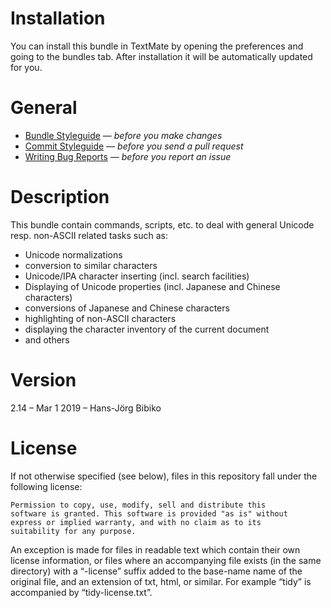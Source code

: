 # Installation

You can install this bundle in TextMate by opening the preferences and going to the bundles tab. After installation it will be automatically updated for you.

# General

* [Bundle Styleguide](http://kb.textmate.org/bundle_styleguide) — _before you make changes_
* [Commit Styleguide](http://kb.textmate.org/commit_styleguide) — _before you send a pull request_
* [Writing Bug Reports](http://kb.textmate.org/writing_bug_reports) — _before you report an issue_

# Description

This bundle contain commands, scripts, etc. to deal with general Unicode resp. non-ASCII related tasks such as: 

* Unicode normalizations
* conversion to similar characters
* Unicode/IPA character inserting (incl. search facilities)
* Displaying of Unicode properties (incl. Japanese and Chinese characters)
* conversions of Japanese and Chinese characters
* highlighting of non-ASCII characters
* displaying the character inventory of the current document
* and others

# Version

2.14 – Mar 1 2019 – Hans-Jörg Bibiko

# License

If not otherwise specified (see below), files in this repository fall under the following license:

	Permission to copy, use, modify, sell and distribute this
	software is granted. This software is provided "as is" without
	express or implied warranty, and with no claim as to its
	suitability for any purpose.

An exception is made for files in readable text which contain their own license information, or files where an accompanying file exists (in the same directory) with a “-license” suffix added to the base-name name of the original file, and an extension of txt, html, or similar. For example “tidy” is accompanied by “tidy-license.txt”.
